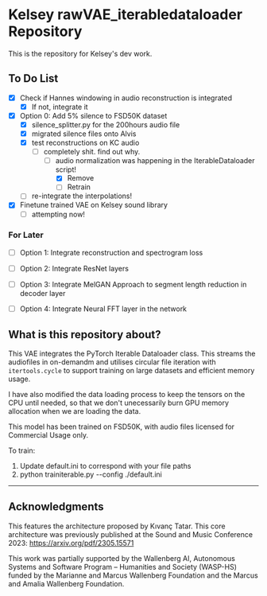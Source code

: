 # Kelsey rawVAE_iterabledataloader Repository


This is the repository for Kelsey's dev work.

## To Do List

- [x] Check if Hannes windowing in audio reconstruction is integrated
  - [x] If not, integrate it
- [x] Option 0: Add 5% silence to FSD50K dataset
  - [x] silence_splitter.py for the 200hours audio file
  - [x] migrated silence files onto Alvis
  - [x] test reconstructions on KC audio
    - [ ] completely shit. find out why. 
      - [ ] audio normalization was happening in the IterableDataloader script! 
        - [x] Remove
        - [ ] Retrain
  - [ ] re-integrate the interpolations! 
- [x] Finetune trained VAE on Kelsey sound library
  - [ ] attempting now!

### For Later

- [ ] Option 1: Integrate reconstruction and spectrogram loss
- [ ] Option 2: Integrate ResNet layers
- [ ] Option 3: Integrate MelGAN Approach to segment length reduction in decoder layer
- [ ] Option 4: Integrate Neural FFT layer in the network


## What is this repository about?

This VAE integrates the PyTorch Iterable Dataloader class. This streams the audiofiles in on-demandm and utilises circular file iteration with `itertools.cycle` to support training on large datasets and efficient memory usage.

I have also modified the data loading process to keep the tensors on the CPU until needed, so that we don't unecessarily burn GPU memory allocation when we are loading the data.

This model has been trained on FSD50K, with audio files licensed for Commercial Usage only.

To train:

1. Update default.ini to correspond with your file paths
2. python trainiterable.py --config ./default.ini

---------------------------------------------------------------------------------------------------------
## Acknowledgments

This features the architecture proposed by Kıvanç Tatar. This core architecture was previously published at the Sound and Music Conference 2023: https://arxiv.org/pdf/2305.15571

This work was partially supported by the Wallenberg AI, Autonomous Systems and Software Program – Humanities and Society (WASP-HS) funded by the Marianne and Marcus Wallenberg Foundation and the Marcus and Amalia Wallenberg Foundation.